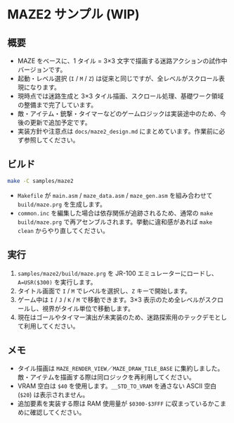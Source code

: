 # MAZE2 サンプル (WIP)

## 概要
- MAZE をベースに、1 タイル = 3×3 文字で描画する迷路アクションの試作中バージョンです。
- 起動・レベル選択 (`I` / `M` / `Z`) は従来と同じですが、全レベルがスクロール表現になります。
- 現時点では迷路生成と 3×3 タイル描画、スクロール処理、基礎ワーク領域の整備まで完了しています。
- 敵・アイテム・銃撃・タイマーなどのゲームロジックは実装途中のため、今後の更新で追加予定です。
- 実装方針や注意点は `docs/maze2_design.md` にまとめています。作業前に必ず参照してください。

## ビルド
```sh
make -C samples/maze2
```
- `Makefile` が `main.asm` / `maze_data.asm` / `maze_gen.asm` を組み合わせて `build/maze.prg` を生成します。
- `common.inc` を編集した場合は依存関係が追跡されるため、通常の `make build/maze.prg` で再アセンブルされます。挙動に違和感があれば `make clean` からやり直してください。

## 実行
1. `samples/maze2/build/maze.prg` を JR-100 エミュレーターにロードし、`A=USR($300)` を実行します。
2. タイトル画面で `I` / `M` でレベルを選択し、`Z` キーで開始します。
3. ゲーム中は `I` / `J` / `K` / `M` で移動できます。3×3 表示のため全レベルがスクロールし、視界がタイル単位で移動します。
4. 現在はゴールやタイマー演出が未実装のため、迷路探索用のテックデモとして利用してください。

## メモ
- タイル描画は `MAZE_RENDER_VIEW`／`MAZE_DRAW_TILE_BASE` に集約しました。敵・アイテムを描画する際は同ロジックを再利用してください。
- VRAM 空白は `$40` を使用します。`__STD_TO_VRAM` を通さない ASCII 空白 (`$20`) は表示されません。
- 追加要素を実装する際は RAM 使用量が `$0300-$3FFF` に収まっているかこまめに確認してください。
